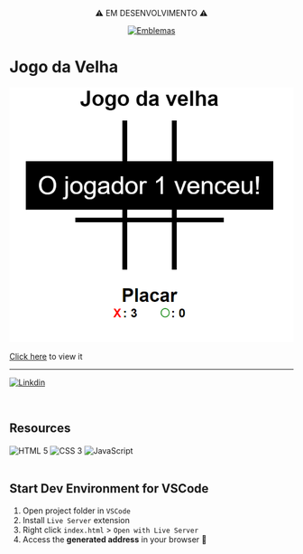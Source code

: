<p align="center">⚠️ EM DESENVOLVIMENTO ⚠️ </p>

<div align="center">
 
[![Emblemas](http://ForTheBadge.com/images/badges/built-with-love.svg)](#)
 
 </div>

<h1 align="star">
Jogo da Velha
</h1>

![Design preview from the calculator](./assets/images/Captura%20de%20tela%202022-08-10%20154546.png)

<p align="star"><a href="https://luiabdiel.github.io/jogoDaVelha/" target="_blank">Click here</a> to view it</p>

<hr>

[![Linkdin](https://img.shields.io/badge/LinkedIn-0077B5?style=for-the-badge&logo=linkedin&logoColor=white)](https://www.linkedin.com/in/luiggiabdiel/)

<br>

## Resources

 <div style="display: inline_block">
<img align="center" src="https://img.shields.io/badge/HTML5-E34F26?style=for-the-badge&logo=html5&logoColor=white" alt="HTML 5"/>
<img align="center" src="https://img.shields.io/badge/CSS3-1572B6?style=for-the-badge&logo=css3&logoColor=white" alt="CSS 3"/>
    <img align="center" src="https://img.shields.io/badge/JavaScript-323330?style=for-the-badge&logo=javascript&logoColor=F7DF1E" alt="JavaScript"/>
</div>

<br>

## Start Dev Environment for VSCode

1. Open project folder in `VSCode`
2. Install `Live Server` extension
3. Right click `index.html` > `Open with Live Server`
4. Access the **generated address** in your browser 🚀
